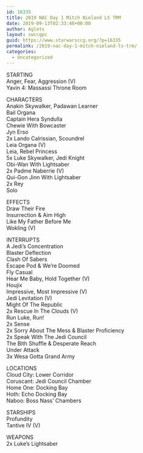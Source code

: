 ```yaml
---
id: 16335
title: 2019 NAC Day 1 Mitch Nieland LS TRM
date: 2019-09-13T02:33:48+00:00
author: Aglets
layout: swccgpc
guid: https://www.starwarsccg.org/?p=16335
permalink: /2019-nac-day-1-mitch-nieland-ls-trm/
categories:
  - Uncategorized
---
```

STARTING  
Anger, Fear, Aggression (V)  
Yavin 4: Massassi Throne Room

CHARACTERS  
Anakin Skywalker, Padawan Learner  
Bail Organa  
Captain Hera Syndulla  
Chewie With Bowcaster  
Jyn Erso  
2x Lando Calrissian, Scoundrel  
Leia Organa (V)  
Leia, Rebel Princess  
5x Luke Skywalker, Jedi Knight  
Obi-Wan With Lightsaber  
2x Padme Naberrie (V)  
Qui-Gon Jinn With Lightsaber  
2x Rey  
Solo

EFFECTS  
Draw Their Fire  
Insurrection & Aim High  
Like My Father Before Me  
Wokling (V)

INTERRUPTS  
A Jedi&#8217;s Concentration  
Blaster Deflection  
Clash Of Sabers  
Escape Pod & We&#8217;re Doomed  
Fly Casual  
Hear Me Baby, Hold Together (V)  
Houjix  
Impressive, Most Impressive (V)  
Jedi Levitation (V)  
Might Of The Republic  
2x Rescue In The Clouds (V)  
Run Luke, Run!  
2x Sense  
2x Sorry About The Mess & Blaster Proficiency  
2x Speak With The Jedi Council  
The Bith Shuffle & Desperate Reach  
Under Attack  
3x Wesa Gotta Grand Army

LOCATIONS  
Cloud City: Lower Corridor  
Coruscant: Jedi Council Chamber  
Home One: Docking Bay  
Hoth: Echo Docking Bay  
Naboo: Boss Nass&#8217; Chambers

STARSHIPS  
Profundity  
Tantive IV (V)

WEAPONS  
2x Luke&#8217;s Lightsaber
